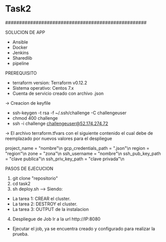 # Task2
###################################################

SOLUCION DE APP

- Ansible
- Docker
- Jenkins
- Sharedlib
- pipeline

PREREQUISITO

- terraform version: Terraform v0.12.2
- Sistema operativo: Centos 7.x
- Cuenta de servicio creado con archivo .json

-> Creacion de keyfile

- ssh-keygen -t rsa -f ~/.ssh/challenge -C challengeuser
- chmod 400 challenge
- ssh -i challenge challengeuser@52.174.274.72

-> El archivo terraform.tfvars con el siguiente contenido el cual debe de reemplazado por nuevos valores para el despliegue

project_name         = "nombre"\n
gcp_credentials_path  = ".json"\n
region               = "region"\n
zone                 = "zona"\n
ssh_username         = "nombre"\n
ssh_pub_key_path     = "clave publica"\n
ssh_priv_key_path     = "clave privada"\n

PASOS DE EJECUCION

1) git clone "repositorio"
2) cd task2
3) sh deploy.sh --> Siendo:
- La tarea 1: CREAR el cluster.
- La tarea 2: DESTROY el cluster.
- La tarea 3: OUTPUT de la instalacion

4) Despliegue de Job
Ir a la url http://IP:8080
- Ejecutar el job, ya se encuentra creado y configurado para realizar la prueba.
